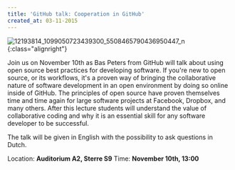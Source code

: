 ```yaml
---
title: 'GitHub talk: Cooperation in GitHub'
created_at: 03-11-2015
---
```


![12193814_1099050723439300_5508465790436950447_n](https://zeus.ugent.be/wp-content/uploads/2015/11/12193814_1099050723439300_5508465790436950447_n-300x151.jpg){:class="alignright"}

Join us on November 10th as Bas Peters from GitHub will talk about using open source best practices for developing software. If you're new to open source, or its workflows, it's a proven way of bringing the collaborative nature of software development in an open environment by doing so online inside of GitHub. The principles of open source have proven themselves time and time again for large software projects at Facebook, Dropbox, and many others. After this lecture students will understand the value of collaborative coding and why it is an essential skill for any software developer to be successful.

The talk will be given in English with the possibility to ask questions in Dutch.

Location: **Auditorium A2, Sterre S9** Time: **November 10th, 13:00**
